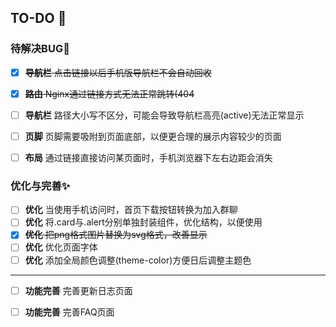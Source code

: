 ## TO-DO :pencil:


### 待解决BUG:bug:

- [x] ~~**导航栏** 点击链接以后手机版导航栏不会自动回收~~
- [x] ~~**路由** Nginx通过链接方式无法正常跳转(404~~
- [ ] **导航栏** 路径大小写不区分，可能会导致导航栏高亮(active)无法正常显示
- [ ] **页脚** 页脚需要吸附到页面底部，以便更合理的展示内容较少的页面
- [ ] **布局** 通过链接直接访问某页面时，手机浏览器下左右边距会消失




### 优化与完善:sparkles:

- [ ] **优化** 当使用手机访问时，首页下载按钮转换为加入群聊
- [ ] **优化** 将.card与.alert分别单独封装组件，优化结构，以便使用
- [x] ~~**优化** 把png格式图片替换为svg格式，改善显示~~
- [ ] **优化** 优化页面字体
- [ ] **优化** 添加全局颜色调整(theme-color)方便日后调整主题色

---
- [ ] **功能完善** 完善更新日志页面 
- [ ] **功能完善** 完善FAQ页面

